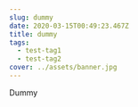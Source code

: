 ```yaml
---
slug: dummy
date: 2020-03-15T00:49:23.467Z
title: dummy
tags:
  - test-tag1
  - test-tag2
cover: ../assets/banner.jpg
---
```

Dummy
